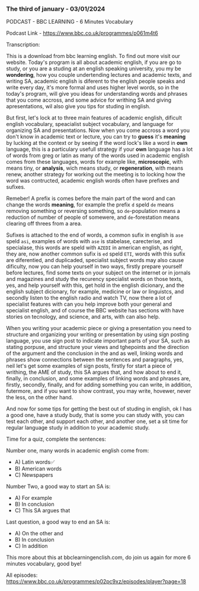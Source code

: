 ### The third of january - 03/01/2024

PODCAST - BBC LEARNING - 6 Minutes Vocabulary

Podcast Link - https://www.bbc.co.uk/programmes/p061m4t6

Transcription:

This is a download from bbc learning english. To find out more visit our website. Today's program is all about academic english, if you are go to study, or you are a studing at an english speaking university, you my be **wondering**, how you couple undertending lectures and academic texts, and writing SA, academic english is diferent to the english people speaks and write every day, it's more formal and uses higher level words, so in the today's program, will give you ideas for understanding words and phrases that you come accross, and some advice for writhing SA and giving apresentations, wil also give you tips for studing in english.

But first, let's lock at to three main features of academic english, dificult english vocabulary, speacialist subject vocabulary, and language for organizing SA and presentations. Now when you come accross a word you don't know in academic text or lecture, you can try to **guess** it's **meaning** by lucking at the context or by seeing if the word lock's like a word in **own** language, this is a particulary usefull strategy if your **own** language has a lot of words from greg or latin as many of the words used in academic english comes from these languages, words for example like, **microscopic**, with means tiny, or **analysis**, wich means study, or **regeneration**, with means renew, another strategy for working out the meeting is to locking how the word was contructed, academic english words often have prefixes and sufixes.

Remeber! A prefix is comes before the main part of the word and can change the words **meaning**, for example the prefix `d` speld `de` means removing something or reversing something, so `de`-population means a reduction of number of people of somewere, and `de`-forestation means clearing off threes from a area.

Sufixes is attached to the end of words, a common sufix in english is `ase` speld `asi`, examples of words with `ase` is stabelase, carecterise, and specialase, this words are speld with `AZEDI` in american english, as right, they are, now another common sufix is `ed` speld `ETI`, words with this sufix 
are diferentied, and duplicaded, specialist subject words may also cause dificulty, now you can help yourself in two ways, firstly prepare yourself before lectures, find some texts on your subject on the internet or in jornals and magazines and study the recurency specialist words on those texts, yes, and help yourself with this, get hold in the english dicionary, and the english subject dicionary, for example, medicine or law or linguistcs, and secondly listen to the english radio and watch TV, now there a lot of specialist features with can you help improve both your general and specialist english, and of course the BBC website has sections with have stories on tecnology, and science, and arts, with can also help.

When you writing your academic piece or giving a presentation you need to structure and organizing your writing or presentation by using sign posting language, you use sign post to indicate important parts of your SA, such as stating porpuse, and structure your views and tghepoints and the direction of the argument and the conclusion in the and as well, linking words and phrases show connections between the sentences and paragraphs, yes, neil let's get some examples of sign posts, firstly for start a piece of writhing, the AME of study, this SA argues that, and how about to end it, finally, in conclusion, and some examples of linking words and phrases are, firstly, secondly, finally, and for adding something you can write, in addition, futermore, and if you want to show contrast, you may write, hovewer, never the less, on the other hand.

And now for some tips for getting the best out of studing in english, ok I has a good one, have a study budy, that is some you can study with, you can test each other, and support each other, and another one, set a sit time for regular language study in addition to your academic study.

Time for a quiz, complete the sentences:

Number one, many words in academic english come from:

- A) Latin words✅
- B) American words
- C) Newspapers

Number Two, a good way to start an SA is:

- A) For example
- B) In conclusion
- C) This SA argues that

Last question, a good way to end an SA is:

- A) On the other and
- B) In conclusion
- C) In addition

This more about this at bbclearningenclish.com, do join us again for more 6 minutes vocabulary, good bye!


All episodes:
https://www.bbc.co.uk/programmes/p02pc9xz/episodes/player?page=18